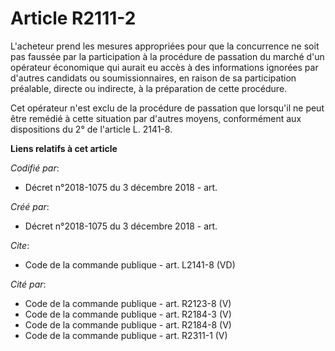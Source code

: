 # Article R2111-2

L'acheteur prend les mesures appropriées pour que la concurrence ne soit pas faussée par la participation à la procédure de
passation du marché d'un opérateur économique qui aurait eu accès à des informations ignorées par d'autres candidats ou
soumissionnaires, en raison de sa participation préalable, directe ou indirecte, à la préparation de cette procédure. 

Cet opérateur n'est exclu de la procédure de passation que lorsqu'il ne peut être remédié à cette situation par d'autres
moyens, conformément aux dispositions du 2° de l'article L. 2141-8.

**Liens relatifs à cet article**

_Codifié par_:

  - Décret n°2018-1075 du 3 décembre 2018 - art.

_Créé par_:

  - Décret n°2018-1075 du 3 décembre 2018 - art.

_Cite_:

  - Code de la commande publique - art. L2141-8 (VD)

_Cité par_:

  - Code de la commande publique - art. R2123-8 (V)
  - Code de la commande publique - art. R2184-3 (V)
  - Code de la commande publique - art. R2184-8 (V)
  - Code de la commande publique - art. R2311-1 (V)
